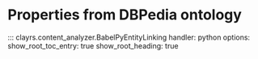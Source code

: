 # Properties from DBPedia ontology

::: clayrs.content_analyzer.BabelPyEntityLinking
    handler: python
    options:
        show_root_toc_entry: true
        show_root_heading: true
